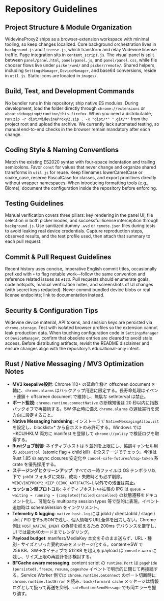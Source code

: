 # Repository Guidelines

## Project Structure & Module Organization
WidevineProxy2 ships as a browser-extension workspace with minimal tooling, so keep changes localized. Core background orchestration lives in `background.js` and `license.js`, which transform and relay Widevine license traffic. Page integration sits in `content_script.js`. The visual panel is split between `panel/panel.html`, `panel/panel.js`, and `panel/panel.css`, while file chooser flows live under `picker/wvd/` and `picker/remote/`. Shared helpers, including `SettingsManager`, `DeviceManager`, and base64 conversions, reside in `util.js`. Static icons are located in `images/`.

## Build, Test, and Development Commands
No bundler runs in this repository; ship native ES modules. During development, load the folder directly through `chrome://extensions` or `about:debugging#/runtime/this-firefox`. When you need a distributable, run `zip -r dist/WidevineProxy2.zip . -x "dist/*" ".git/*"` from the project root and upload the archive. We currently lack automated testing, so manual end-to-end checks in the browser remain mandatory after each change.

## Coding Style & Naming Conventions
Match the existing ES2020 syntax with four-space indentation and trailing semicolons. Favor `const` for values that never change and organize shared transforms in `util.js` for reuse. Keep filenames lowerCamelCase or snake_case, reserve PascalCase for classes, and export primitives directly without wrapper namespaces. When introducing formatting tools (e.g., Biome), document the configuration inside the repository before enforcing.

## Testing Guidelines
Manual verification covers three pillars: key rendering in the panel UI, file selection in both picker modes, and successful license interception through `background.js`. Use sanitized dummy `.wvd` or `remote.json` files during tests to avoid leaking real device credentials. Capture reproduction steps, observed results, and the test profile used, then attach that summary to each pull request.

## Commit & Pull Request Guidelines
Recent history uses concise, imperative English commit titles, occasionally prefixed with `+` to flag notable work—follow the same convention and reference related issues as `#123`. Pull requests should enumerate goals, code hotspots, manual verification notes, and screenshots of UI changes (with secret keys redacted). Never commit bundled device blobs or real license endpoints; link to documentation instead.

## Security & Configuration Tips
Widevine device material, API tokens, and session keys are persisted via `chrome.storage`. Test with isolated browser profiles so the extension cannot leak production data. When touching configuration code in `SettingsManager` or `DeviceManager`, confirm that obsolete entries are cleared to avoid stale access. Before distributing artifacts, revisit the README disclaimer and ensure changes align with the repository’s educational-only intent.

## Rust / Native Messaging / MV3 Optimization Notes
- **MV3 keepalive設計**: Chrome 110+ の延命仕様と offscreen document を軸に、`chrome.alarms` はバックアップ用途に限定する。長寿命処理はイベント連鎖＋ offscreen document で維持し、無駄な setInterval は禁止。
- **ポート監視**: `chrome.runtime.connectNative` の断検知後は 20 秒以内に指数バックオフで再接続する。SW 停止時に備え `chrome.alarms` の遅延実行を双方向に設定すること。
- **Native Messaging hardening**: インストーラで `NativeMessagingAllowlist` を設定し、blocklist=\* から自ホストのみ許可する。Windows では HKCU/HKLM 両方に manifest を登録して `chrome://policy` で検証ログを取得する。
- **Rustジョブ制御**: ネイティブホストは 5 並列を上限にし、協調キャンセル用の `JobControl`（atomic flag + child kill）を全ステージでチェック。今後は Rust 1.85 の async closures 安定化や `cancel-safe-futures`/`stop-token` 系 crate を優先採用する。
- **ステージングとクリーンアップ**: すべての一時ファイルは OS テンポラリ以下で `jobId` フォルダに束ね、成功・失敗時とも必ず削除。`WIDEVINEPROXY2_KEEP_DEBUG_ARTIFACTS=1` 以外での残置は禁止。
- **セッション型プロトコル**: ネイティブホスト↔拡張の IPC は `queue → waiting → running → {completed|failed|cancelled}` の状態遷移をドキュメント化し、可能なら multiparty session types 等で型的に表現。イベント追加時は schemaVersion をインクリメント。
- **Telemetry & logging**: `native-host.log` には jobId / clientJobId / stage / slot / PID を1行JSONで残し、個人情報やURL全体を出力しない。Chrome側は `HOST_NATIVE_EVENT` の負荷を抑えるため 200ms デバウンスを厳守し、UI では最大40カードまでレンダリング。
- **Payload budget**: manifest/MediaKey 本文をそのまま送らず、URL・種別・サイズといった要約のみをメッセージ化する。content→SW で 256 KB、SW→ネイティブで 512 KB を超える payload は `console.warn` に残し、サイズ上限の再設計を即検討する。
- **BFCache aware messaging**: content script の `runtime.Port` は `pagehide (persisted)`, `freeze`, `resume`, `pageshow` イベントで明示的に閉じて再接続する。Service Worker 側では `chrome.runtime.onConnect` のポート切断時に `chrome.runtime.lastError` を読み、`back/forward cache` メッセージは情報ログとして扱って再送を抑制、`safeRuntimeSendMessage` でも同エラーを握り潰す。
